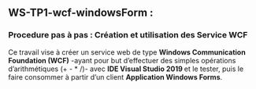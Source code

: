 <h2>WS-TP1-wcf-windowsForm :</h2>
<h3>Procedure pas à pas  : Création et utilisation des Service WCF</h3>

Ce travail vise à créer un service web de type <b>Windows Communication Foundation (WCF)</b>
-ayant pour but d’effectuer des simples opérations d’arithmétiques (+ - * /)- 
avec <b>IDE Visual Studio 2019 </b>et le tester, 
puis le faire consommer à partir d’un client <b>Application Windows Forms</b>. 
